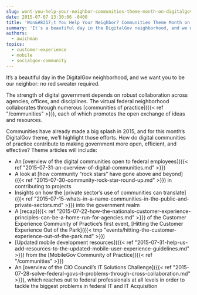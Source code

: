 ```yaml
---
slug: wont-you-help-your-neighbor-communities-theme-month-on-digitalgov
date: 2015-07-07 13:30:06 -0400
title: 'Won&#8217;t You Help Your Neighbor? Communities Theme Month on DigitalGov'
summary: 'It’s a beautiful day in the DigitalGov neighborhood, and we want you to be our neighbor: no red sweater required. The strength of digital government depends on robust collaboration across agencies, offices, and disciplines. The virtual federal neighborhood collaborates through numerous communities of practice, each of which promotes the open exchange of ideas and resources.'
authors:
  - awichman
topics:
  - customer-experience
  - mobile
  - socialgov-community
---
```


It’s a beautiful day in the DigitalGov neighborhood, and we want you to be our neighbor: no red sweater required.

The strength of digital government depends on robust collaboration across agencies, offices, and disciplines. The virtual federal neighborhood collaborates through numerous [communities of practice]({{< ref "/communities" >}}), each of which promotes the open exchange of ideas and resources.

Communities have already made a big splash in 2015, and for this month’s DigitalGov theme, we’ll highlight those efforts. How do digital communities of practice contribute to making government more open, efficient, and effective? Theme articles will include:

  * An [overview of the digital communities open to federal employees]({{< ref "2015-07-31-an-overview-of-digital-communities.md" >}})
  * A look at [how community “rock stars” have gone above and beyond]({{< ref "2015-07-30-community-rock-star-round-up.md" >}}) in contributing to projects
  * Insights on how the [private sector’s use of communities can translate]({{< ref "2015-07-15-whats-in-a-name-communities-in-the-public-and-private-sectors.md" >}}) into the government realm
  * A [recap]({{< ref "2015-07-22-how-the-nationals-customer-experience-principles-can-be-a-home-run-for-agencies.md" >}}) of the Customer Experience Community of Practice’s first event, [Hitting the Customer Experience Out of the Park]({{< tmp "events/hitting-the-customer-experience-out-of-the-park.md" >}})
  * [Updated mobile development resources]({{< ref "2015-07-31-help-us-add-resources-to-the-updated-mobile-user-experience-guidelines.md" >}}) from the [MobileGov Community of Practice]({{< ref "/communities" >}})
  * An [overview of the CIO Council’s IT Solutions Challenge]({{< ref "2015-07-28-solve-federal-govs-it-problems-through-cross-collaboration.md" >}}), which reaches out to federal professionals at all levels in order to tackle the biggest problems in federal IT and IT Acquisition
